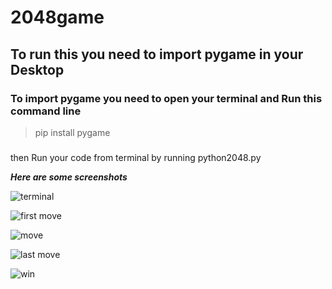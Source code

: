 # 2048game
## To run this you need to import pygame in your Desktop 
### To import pygame you need to open your terminal and Run this command line
> pip install pygame 
###
then Run your code from terminal by running python2048.py 


***Here are some screenshots***



![terminal](https://user-images.githubusercontent.com/64792932/82155266-73f87d00-9828-11ea-97ad-4f8a2d15decb.png)

![first move](https://user-images.githubusercontent.com/64792932/82155689-9fc93200-982b-11ea-9c43-9908236c8b0f.png)

![move](https://user-images.githubusercontent.com/64792932/82155702-b1aad500-982b-11ea-85b8-0302080bbaea.png)

![last move](https://user-images.githubusercontent.com/64792932/82155704-b53e5c00-982b-11ea-9820-8c346761f6ee.png)

![win](https://user-images.githubusercontent.com/64792932/82155705-b8394c80-982b-11ea-9554-c2ddbdf6459f.png)
